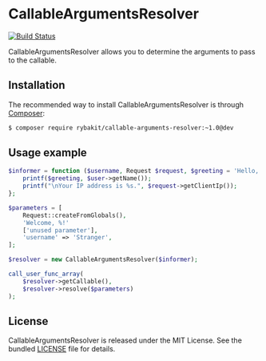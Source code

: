CallableArgumentsResolver
=========================
[![Build Status](https://secure.travis-ci.org/rybakit/callable-arguments-resolver.png?branch=master)](http://travis-ci.org/rybakit/callable-arguments-resolver)

CallableArgumentsResolver allows you to determine the arguments to pass to the callable.


## Installation

The recommended way to install CallableArgumentsResolver is through [Composer](http://getcomposer.org):

```sh
$ composer require rybakit/callable-arguments-resolver:~1.0@dev
```


## Usage example

```php
$informer = function ($username, Request $request, $greeting = 'Hello, %s!') {
    printf($greeting, $user->getName());
    printf("\nYour IP address is %s.", $request->getClientIp());
};

$parameters = [
    Request::createFromGlobals(),
    'Welcome, %!'
    ['unused parameter'],
    'username' => 'Stranger',
];

$resolver = new CallableArgumentsResolver($informer);

call_user_func_array(
    $resolver->getCallable(),
    $resolver->resolve($parameters)
);
```


## License

CallableArgumentsResolver is released under the MIT License. See the bundled [LICENSE](LICENSE) file for details.
